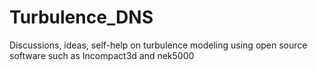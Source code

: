 # Turbulence_DNS
Discussions, ideas, self-help on turbulence modeling using open source software such as Incompact3d and nek5000
